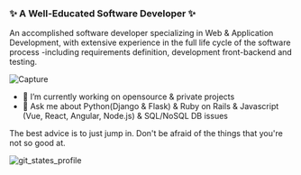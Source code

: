 ###  ✨ A Well-Educated Software Developer ✨
An accomplished software developer specializing in Web & Application Development, with extensive experience in the full life cycle of the software process -including requirements definition, development front-backend and testing.

![Capture](https://user-images.githubusercontent.com/53316237/206981085-c73185d6-8483-4ea1-964b-974ffb1d3ca1.PNG)

 - 🔭 I’m currently working on opensource & private projects
 - 💬 Ask me about Python(Django & Flask) & Ruby on Rails & Javascript (Vue, React, Angular, Node.js) & SQL/NoSQL DB issues
 
 The best advice is to just jump in. Don't be afraid of the things that you're not so good at.
 
 ![git_states_profile](https://user-images.githubusercontent.com/53316237/122552569-749fac00-d004-11eb-8ad1-9de3e7d7bb19.png)

<!--
**sniper88t/sniper88t** is a ✨ _special_ ✨ repository because its `README.md` (this file) appears on your GitHub profile.

Here are some ideas to get you started:

- 🔭 I’m currently working on ...
- 🌱 I’m currently learning ...
- 👯 I’m looking to collaborate on ...
- 🤔 I’m looking for help with ...
- 💬 Ask me about ...
- 📫 How to reach me: ...
- 😄 Pronouns: ...
- ⚡ Fun fact: ...
-->
